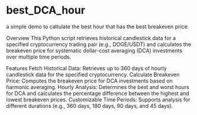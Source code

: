 # best_DCA_hour
a simple demo to caltulate the best hour that has the best breakeven price.

Overview
This Python script retrieves historical candlestick data for a specified cryptocurrency trading pair (e.g., DOGE/USDT) and calculates the breakeven price for systematic dollar-cost averaging (DCA) investments over multiple time periods.

Features
Fetch Historical Data: Retrieves up to 360 days of hourly candlestick data for the specified cryptocurrency.
Calculate Breakeven Price: Computes the breakeven price for DCA investments based on harmonic averaging.
Hourly Analysis: Determines the best and worst hours for DCA and calculates the percentage difference between the highest and lowest breakeven prices.
Customizable Time Periods: Supports analysis for different durations (e.g., 360 days, 180 days, 90 days, and 45 days).
